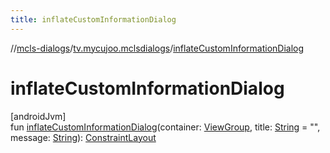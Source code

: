 ```yaml
---
title: inflateCustomInformationDialog
---
```

//[mcls-dialogs](../../index.html)/[tv.mycujoo.mclsdialogs](index.html)/[inflateCustomInformationDialog](inflate-custom-information-dialog.html)



# inflateCustomInformationDialog



[androidJvm]\
fun [inflateCustomInformationDialog](inflate-custom-information-dialog.html)(container: [ViewGroup](https://developer.android.com/reference/kotlin/android/view/ViewGroup.html), title: [String](https://kotlinlang.org/api/latest/jvm/stdlib/kotlin/-string/index.html) = &quot;&quot;, message: [String](https://kotlinlang.org/api/latest/jvm/stdlib/kotlin/-string/index.html)): [ConstraintLayout](https://developer.android.com/reference/kotlin/androidx/constraintlayout/widget/ConstraintLayout.html)




